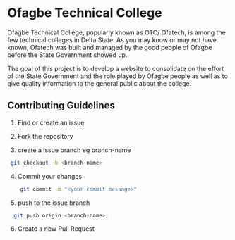 # Ofagbe Technical College

Ofagbe Technical College, popularly known as OTC/ Ofatech, is among the few technical colleges in Delta State. 
As you may know or may not have known, Ofatech was built and managed by the good people of Ofagbe before the State Government showed up.

The goal of this project is to develop a website to consolidate on the effort of the State Government and the role played by Ofagbe people as well as to give quality information to the general public about the college.

## Contributing Guidelines

1. Find or create an issue

2. Fork the repository

3. create a issue branch eg branch-name
 
  ``` bash
   git checkout -b <branch-name>
   ```
4. Commit your changes
  ``` bash
      git commit -m "<your commit message>"
  ```

5. push to the issue branch

 ``` bash
   git push origin <branch-name>;
 ```

6. Create a new Pull Request
